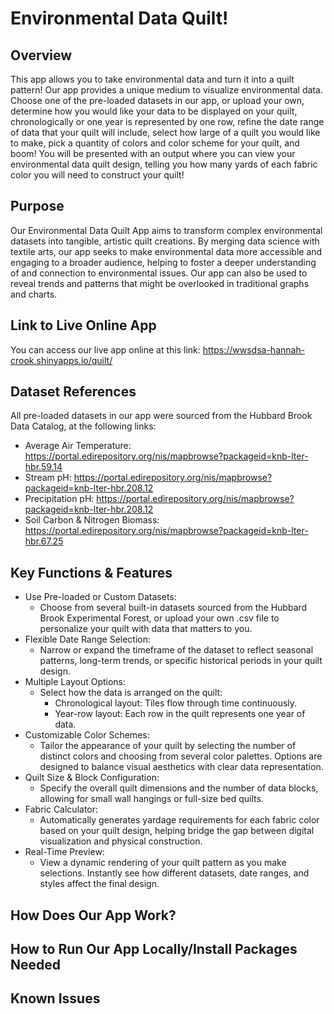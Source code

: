 # Environmental Data Quilt!

## Overview
This app allows you to take environmental data and turn it into a quilt pattern! Our app provides a unique medium to visualize environmental data. Choose one of the pre-loaded datasets in our app, or upload your own, determine how you would like your data to be displayed on your quilt, chronologically or one year is represented by one row, refine the date range of data that your quilt will include, select how large of a quilt you would like to make, pick a quantity of colors and color scheme for your quilt, and boom! You will be presented with an output where you can view your environmental data quilt design, telling you how many yards of each fabric color you will need to construct your quilt!

## Purpose
Our Environmental Data Quilt App aims to transform complex environmental datasets into tangible, artistic quilt creations. By merging data science with textile arts, our app seeks to make environmental data more accessible and engaging to a broader audience, helping to foster a deeper understanding of and connection to environmental issues. Our app can also be used to reveal trends and patterns that might be overlooked in traditional graphs and charts.

## Link to Live Online App
You can access our live app online at this link: https://wwsdsa-hannah-crook.shinyapps.io/quilt/

## Dataset References
All pre-loaded datasets in our app were sourced from the Hubbard Brook Data Catalog, at the following links:
- Average Air Temperature: https://portal.edirepository.org/nis/mapbrowse?packageid=knb-lter-hbr.59.14 ​
- Stream pH: https://portal.edirepository.org/nis/mapbrowse?packageid=knb-lter-hbr.208.12​
- Precipitation pH: https://portal.edirepository.org/nis/mapbrowse?packageid=knb-lter-hbr.208.12​
- Soil Carbon & Nitrogen Biomass: https://portal.edirepository.org/nis/mapbrowse?packageid=knb-lter-hbr.67.25​

## Key Functions & Features
- Use Pre-loaded or Custom Datasets:
    - Choose from several built-in datasets sourced from the Hubbard Brook Experimental Forest, or upload your own .csv file to personalize your quilt with data that matters to you.
- Flexible Date Range Selection:
    - Narrow or expand the timeframe of the dataset to reflect seasonal patterns, long-term trends, or specific historical periods in your quilt design.
- Multiple Layout Options:
    - Select how the data is arranged on the quilt:
        - Chronological layout: Tiles flow through time continuously.
        - Year-row layout: Each row in the quilt represents one year of data.
- Customizable Color Schemes:
    - Tailor the appearance of your quilt by selecting the number of distinct colors and choosing from several color palettes. Options are designed to balance visual aesthetics with clear data representation.
- Quilt Size & Block Configuration:
    - Specify the overall quilt dimensions and the number of data blocks, allowing for small wall hangings or full-size bed quilts.
- Fabric Calculator:
    - Automatically generates yardage requirements for each fabric color based on your quilt design, helping bridge the gap between digital visualization and physical construction.
- Real-Time Preview:
    - View a dynamic rendering of your quilt pattern as you make selections. Instantly see how different datasets, date ranges, and styles affect the final design.
## How Does Our App Work?

## How to Run Our App Locally/Install Packages Needed

## Known Issues
